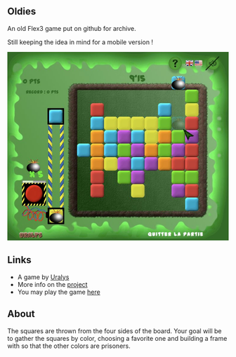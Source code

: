 
## Oldies

An old Flex3 game put on github for archive.

Still keeping the idea in mind for a mobile version !

![skooairs](/skooairs.jpg)

## Links

- A game by [Uralys](http://uralys.com)
- More info on the [project](http://www.uralys.com/projects/skooairs)
- You may play the game [here](http://skooairs.uralys.com)

## About

The squares are thrown from the four sides of the board. Your goal will be to gather the squares by color, choosing a favorite one and building a frame with so that the other colors are prisoners.
